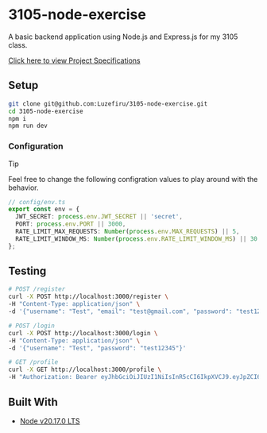 # 3105-node-exercise

A basic backend application using Node.js and Express.js for my 3105 class.

[Click here to view Project Specifications](https://github.com/Luzefiru/3105-node-exercise/blob/main/.github/SPEC.md)

## Setup

```bash
git clone git@github.com:Luzefiru/3105-node-exercise.git
cd 3105-node-exercise
npm i
npm run dev
```

### Configuration

> [!TIP]
> Feel free to change the following configration values to play around with the behavior.

```ts
// config/env.ts
export const env = {
  JWT_SECRET: process.env.JWT_SECRET || 'secret',
  PORT: process.env.PORT || 3000,
  RATE_LIMIT_MAX_REQUESTS: Number(process.env.MAX_REQUESTS) || 5,
  RATE_LIMIT_WINDOW_MS: Number(process.env.RATE_LIMIT_WINDOW_MS) || 30 * 1000, // 30 seconds
};
```

## Testing

```bash
# POST /register
curl -X POST http://localhost:3000/register \
-H "Content-Type: application/json" \
-d '{"username": "Test", "email": "test@gmail.com", "password": "test12345"}'

# POST /login
curl -X POST http://localhost:3000/login \
-H "Content-Type: application/json" \
-d '{"username": "Test", "password": "test12345"}'

# GET /profile
curl -X GET http://localhost:3000/profile \
-H "Authorization: Bearer eyJhbGciOiJIUzI1NiIsInR5cCI6IkpXVCJ9.eyJpZCI6MSwiZW1haWwiOiJ0ZXN0QGdtYWlsLmNvbSIsInVzZXJuYW1lIjoiVGVzdCIsImlhdCI6MTcyNzk2NzU2NH0.TuajQYKGFf1vZratrfF2THSUFB25VBhNKNrOpbtyiEc"
```

## Built With

- [Node v20.17.0 LTS](https://nodejs.org/en/download/package-manager)
